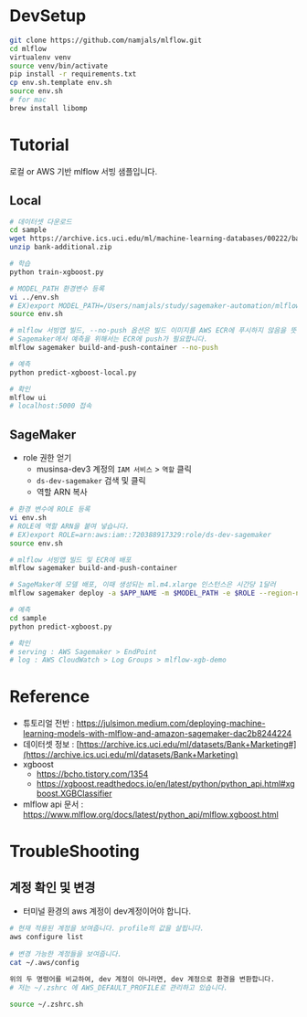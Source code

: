 # DevSetup
```bash
git clone https://github.com/namjals/mlflow.git
cd mlflow
virtualenv venv
source venv/bin/activate
pip install -r requirements.txt
cp env.sh.template env.sh
source env.sh
# for mac
brew install libomp
```
# Tutorial

로컬 or AWS 기반 mlflow 서빙 샘플입니다.

## Local

```bash
# 데이터셋 다운로드
cd sample
wget https://archive.ics.uci.edu/ml/machine-learning-databases/00222/bank-additional.zip
unzip bank-additional.zip

# 학습
python train-xgboost.py

# MODEL_PATH 환경변수 등록
vi ../env.sh
# EX)export MODEL_PATH=/Users/namjals/study/sagemaker-automation/mlflow/direct-marketing-xgboost/mlruns/1/1eaf3db5b68b4d02862d33f6dba7642d/artifacts/direct-marketing-xgboost-model
source env.sh

# mlflow 서빙앱 빌드, --no-push 옵션은 빌드 이미지를 AWS ECR에 푸시하지 않음을 뜻합니다.
# Sagemaker에서 예측을 위해서는 ECR에 push가 필요합니다.
mlflow sagemaker build-and-push-container --no-push

# 예측
python predict-xgboost-local.py

# 확인
mlflow ui
# localhost:5000 접속
```

## SageMaker

- role 권한 얻기
  - musinsa-dev3 계정의 `IAM 서비스` > `역할` 클릭
  - `ds-dev-sagemaker` 검색 및 클릭
  - 역할 ARN 복사

```bash
# 환경 변수에 ROLE 등록
vi env.sh
# ROLE에 역할 ARN을 붙여 넣습니다.
# EX)export ROLE=arn:aws:iam::720388917329:role/ds-dev-sagemaker
source env.sh

# mlflow 서빙앱 빌드 및 ECR에 배포
mlflow sagemaker build-and-push-container

# SageMaker에 모델 배포, 이때 생성되는 ml.m4.xlarge 인스턴스은 시간당 1달러
mlflow sagemaker deploy -a $APP_NAME -m $MODEL_PATH -e $ROLE --region-name $REGION

# 예측
cd sample
python predict-xgboost.py

# 확인
# serving : AWS Sagemaker > EndPoint
# log : AWS CloudWatch > Log Groups > mlflow-xgb-demo
```

# Reference

- 튜토리얼 전반 : https://julsimon.medium.com/deploying-machine-learning-models-with-mlflow-and-amazon-sagemaker-dac2b8244224
- 데이터셋 정보 : [https://archive.ics.uci.edu/ml/datasets/Bank+Marketing#](https://archive.ics.uci.edu/ml/datasets/Bank+Marketing)
- xgboost
  - https://bcho.tistory.com/1354
  - https://xgboost.readthedocs.io/en/latest/python/python_api.html#xgboost.XGBClassifier
- mlflow api 문서 : https://www.mlflow.org/docs/latest/python_api/mlflow.xgboost.html

# TroubleShooting

## 계정 확인 및 변경

- 터미널 환경의 aws 계정이 dev계정이어야 합니다.

```bash
# 현재 적용된 계정을 보여줍니다. profile의 값을 살핍니다.
aws configure list
 
# 변경 가능한 계정들을 보여줍니다.
cat ~/.aws/config
 
위의 두 명령어를 비교하여, dev 계정이 아니라면, dev 계정으로 환경을 변환합니다.
# 저는 ~/.zshrc 에 AWS_DEFAULT_PROFILE로 관리하고 있습니다.

source ~/.zshrc.sh
```

